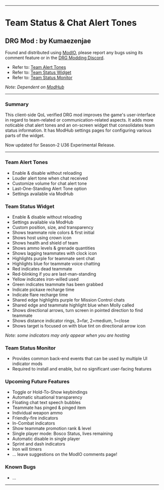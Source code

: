 ***
# Team Status & Chat Alert Tones
## DRG Mod : by Kumaezenjae

Found and distributed using [ModIO](https://drg.mod.io), please report any bugs using its comment feature or in the [DRG Modding Discord](https://discord.gg/4SGkHDGSeU).
- Refer to: [Team Alert Tones](https://drg.mod.io/team-alert-tones)
- Refer to: [Team Status Widget](https://drg.mod.io/team-status-widget)
- Refer to: [Team Status Monitor](https://drg.mod.io/team-status-monitor)

_Note: Dependent on [ModHub](https://drg.mod.io/mod-hub)_
***
### Summary

This client-side QoL verified DRG mod improves the game's user-interface in regard to team-related or communication-related aspects.  It adds more noticable chat alert tones and an on-screen widget that consolidates team status information.  It has ModHub settings pages for configuring various parts of the widget.  

Now updated for Season-2 U36 Experimental Release.   
***
### Team Alert Tones
* Enable & disable without reloading
* Louder alert tone when chat received
* Customize volume for chat alert tone
* Last-One-Standing Alert Tone option
* Settings available via ModHub

### Team Status Widget
* Enable & disable without reloading
* Settings available via ModHub
* Custom position, size, and transparency
* Shows teammate role colors & first initial
* Shows host using crown icon
* Shows health and shield of team
* Shows ammo levels & grenade quantities
* Shows lagging teammates with clock icon
* Highlights purple for teammate sent chat
* Highlights blue for teammate voice chatting
* Red indicates dead teammate
* Red-blinking if you are last-man-standing
* Yellow indicates iron-willed used
* Green indicates teammate has been grabbed
* Indicate pickaxe recharge time
* Indicate flare recharge time
* Shared edge highlights purple for Mission Control chats
* Shared edge and teammate highlight blue when Molly called
* Shows directional arrows, turn screen in pointed direction to find teammate
* Shows distance indicator rings, 3=far, 2=medium, 1=close
* Shows target is focused on with blue tint on directional arrow icon

_Note: some indicators may only appear when you are hosting_

### Team Status Monitor
* Provides common back-end events that can be used by multiple UI indicator mods
* Required to install and enable, but no significant user-facing features

### Upcoming Future Features
* Toggle or Hold-To-Show keybindings
* Automatic situational transparency
* Floating chat text speech bubbles
* Teammate has pinged & pinged item
* Individual weapon ammo
* Friendly-fire indicators
* In-Combat indicators
* Show teammate promotion rank & level
* Single player mode: Bosco Status, lives remaining
* Automatic disable in single player
* Sprint and dash indicators
* Iron will timers
* ... leave suggestions on the ModIO comments page!

### Known Bugs
* ...

***
